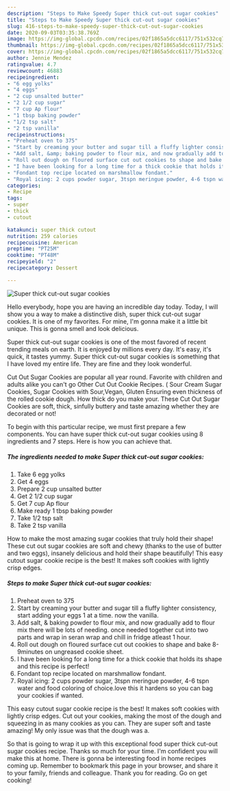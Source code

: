 ```yaml
---
description: "Steps to Make Speedy Super thick cut-out sugar cookies"
title: "Steps to Make Speedy Super thick cut-out sugar cookies"
slug: 416-steps-to-make-speedy-super-thick-cut-out-sugar-cookies
date: 2020-09-03T03:35:38.769Z
image: https://img-global.cpcdn.com/recipes/02f1865a5dcc6117/751x532cq70/super-thick-cut-out-sugar-cookies-recipe-main-photo.jpg
thumbnail: https://img-global.cpcdn.com/recipes/02f1865a5dcc6117/751x532cq70/super-thick-cut-out-sugar-cookies-recipe-main-photo.jpg
cover: https://img-global.cpcdn.com/recipes/02f1865a5dcc6117/751x532cq70/super-thick-cut-out-sugar-cookies-recipe-main-photo.jpg
author: Jennie Mendez
ratingvalue: 4.7
reviewcount: 46883
recipeingredient:
- "6 egg yolks"
- "4 eggs"
- "2 cup unsalted butter"
- "2 1/2 cup sugar"
- "7 cup Ap flour"
- "1 tbsp baking powder"
- "1/2 tsp salt"
- "2 tsp vanilla"
recipeinstructions:
- "Preheat oven to 375"
- "Start by creaming your butter and sugar till a fluffy lighter consistency, start adding your eggs 1 at a time. now the vanilla."
- "Add salt, &amp; baking powder to flour mix, and now gradually add to flour mix there will be lots of needing. once needed together cut into two parts and wrap in seran wrap and chill in fridge atleast 1 hour."
- "Roll out dough on floured surface cut out cookies to shape and bake 8-9minutes on ungreased cookie sheet."
- "I have been looking for a long time for a thick cookie that holds its shape and this recipe is perfect!"
- "Fondant top recipe located on marshmallow fondant."
- "Royal icing: 2 cups powder sugar, 3tspn meringue powder, 4-6 tspn water and food coloring of choice.love this it hardens so you can bag your cookies if wanted."
categories:
- Recipe
tags:
- super
- thick
- cutout

katakunci: super thick cutout 
nutrition: 259 calories
recipecuisine: American
preptime: "PT25M"
cooktime: "PT48M"
recipeyield: "2"
recipecategory: Dessert

---
```



![Super thick cut-out sugar cookies](https://img-global.cpcdn.com/recipes/02f1865a5dcc6117/751x532cq70/super-thick-cut-out-sugar-cookies-recipe-main-photo.jpg)

Hello everybody, hope you are having an incredible day today. Today, I will show you a way to make a distinctive dish, super thick cut-out sugar cookies. It is one of my favorites. For mine, I'm gonna make it a little bit unique. This is gonna smell and look delicious.

Super thick cut-out sugar cookies is one of the most favored of recent trending meals on earth. It is enjoyed by millions every day. It's easy, it's quick, it tastes yummy. Super thick cut-out sugar cookies is something that I have loved my entire life. They are fine and they look wonderful.

Cut Out Sugar Cookies are popular all year round. Favorite with children and adults alike you can&#39;t go Other Cut Out Cookie Recipes. ( Sour Cream Sugar Cookies, Sugar Cookies with Sour,Vegan, Gluten Ensuring even thickness of the rolled cookie dough. How thick do you make your. These Cut Out Sugar Cookies are soft, thick, sinfully buttery and taste amazing whether they are decorated or not!


To begin with this particular recipe, we must first prepare a few components. You can have super thick cut-out sugar cookies using 8 ingredients and 7 steps. Here is how you can achieve that.

<!--inarticleads1-->

##### The ingredients needed to make Super thick cut-out sugar cookies:

1. Take 6 egg yolks
1. Get 4 eggs
1. Prepare 2 cup unsalted butter
1. Get 2 1/2 cup sugar
1. Get 7 cup Ap flour
1. Make ready 1 tbsp baking powder
1. Take 1/2 tsp salt
1. Take 2 tsp vanilla


How to make the most amazing sugar cookies that truly hold their shape! These cut out sugar cookies are soft and chewy (thanks to the use of butter and two eggs), insanely delicious and hold their shape beautifully! This easy cutout sugar cookie recipe is the best! It makes soft cookies with lightly crisp edges. 

<!--inarticleads2-->

##### Steps to make Super thick cut-out sugar cookies:

1. Preheat oven to 375
1. Start by creaming your butter and sugar till a fluffy lighter consistency, start adding your eggs 1 at a time. now the vanilla.
1. Add salt, &amp; baking powder to flour mix, and now gradually add to flour mix there will be lots of needing. once needed together cut into two parts and wrap in seran wrap and chill in fridge atleast 1 hour.
1. Roll out dough on floured surface cut out cookies to shape and bake 8-9minutes on ungreased cookie sheet.
1. I have been looking for a long time for a thick cookie that holds its shape and this recipe is perfect!
1. Fondant top recipe located on marshmallow fondant.
1. Royal icing: 2 cups powder sugar, 3tspn meringue powder, 4-6 tspn water and food coloring of choice.love this it hardens so you can bag your cookies if wanted.


This easy cutout sugar cookie recipe is the best! It makes soft cookies with lightly crisp edges. Cut out your cookies, making the most of the dough and squeezing in as many cookies as you can. They are super soft and taste amazing! My only issue was that the dough was a. 

So that is going to wrap it up with this exceptional food super thick cut-out sugar cookies recipe. Thanks so much for your time. I'm confident you will make this at home. There is gonna be interesting food in home recipes coming up. Remember to bookmark this page in your browser, and share it to your family, friends and colleague. Thank you for reading. Go on get cooking!
